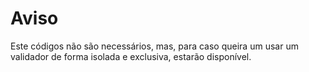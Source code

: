 # Aviso

Este códigos não são necessários, mas, para caso queira um usar um validador de forma isolada e exclusiva, estarão disponível.

